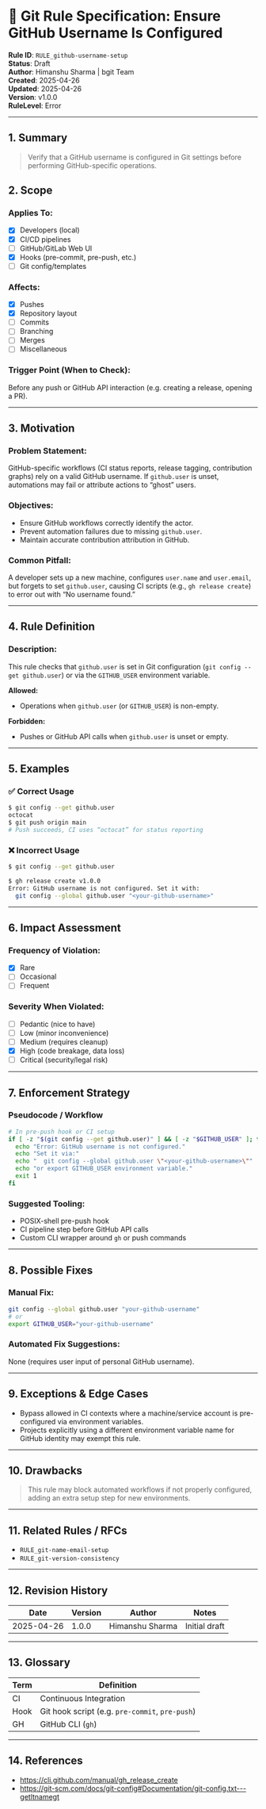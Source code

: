 
# 📘 Git Rule Specification: Ensure GitHub Username Is Configured

**Rule ID**: `RULE_github-username-setup`  
**Status**: Draft  
**Author**: Himanshu Sharma | bgit Team  
**Created**: 2025-04-26  
**Updated**: 2025-04-26  
**Version**: v1.0.0  
**RuleLevel**: Error

<!--  
RuleLevel determines how strictly the rule is enforced:

- `Skip`: The rule is not checked or enforced. Useful for opt-out rules.
- `Warning`: Violations produce a warning and optionally attempt auto-fix, but the operation continues.
- `Error`: Violations cause the operation to fail unless auto-fixed successfully.
-->

---

## 1. Summary

> Verify that a GitHub username is configured in Git settings before performing GitHub-specific operations.

## 2. Scope

### Applies To:
- [x] Developers (local)  
- [x] CI/CD pipelines  
- [ ] GitHub/GitLab Web UI  
- [x] Hooks (pre-commit, pre-push, etc.)  
- [ ] Git config/templates  

### Affects:
- [x] Pushes  
- [x] Repository layout  
- [ ] Commits  
- [ ] Branching  
- [ ] Merges  
- [ ] Miscellaneous  

### Trigger Point (When to Check):
Before any push or GitHub API interaction (e.g. creating a release, opening a PR).

---

## 3. Motivation

### Problem Statement:
GitHub-specific workflows (CI status reports, release tagging, contribution graphs) rely on a valid GitHub username. If `github.user` is unset, automations may fail or attribute actions to “ghost” users.

### Objectives:
- Ensure GitHub workflows correctly identify the actor.  
- Prevent automation failures due to missing `github.user`.  
- Maintain accurate contribution attribution in GitHub.

### Common Pitfall:
A developer sets up a new machine, configures `user.name` and `user.email`, but forgets to set `github.user`, causing CI scripts (e.g., `gh release create`) to error out with “No username found.”

---

## 4. Rule Definition

### Description:
This rule checks that `github.user` is set in Git configuration (`git config --get github.user`) or via the `GITHUB_USER` environment variable.

**Allowed:**  
- Operations when `github.user` (or `GITHUB_USER`) is non-empty.

**Forbidden:**  
- Pushes or GitHub API calls when `github.user` is unset or empty.

---

## 5. Examples

### ✅ Correct Usage
```bash
$ git config --get github.user
octocat
$ git push origin main
# Push succeeds, CI uses “octocat” for status reporting
```

### ❌ Incorrect Usage
```bash
$ git config --get github.user

$ gh release create v1.0.0
Error: GitHub username is not configured. Set it with:
  git config --global github.user "<your-github-username>"
```

---

## 6. Impact Assessment

### Frequency of Violation:
- [x] Rare  
- [ ] Occasional  
- [ ] Frequent  

### Severity When Violated:
- [ ] Pedantic (nice to have)  
- [ ] Low (minor inconvenience)  
- [ ] Medium (requires cleanup)  
- [x] High (code breakage, data loss)  
- [ ] Critical (security/legal risk)  

---

## 7. Enforcement Strategy

### Pseudocode / Workflow
```bash
# In pre-push hook or CI setup
if [ -z "$(git config --get github.user)" ] && [ -z "$GITHUB_USER" ]; then
  echo "Error: GitHub username is not configured."
  echo "Set it via:"
  echo "  git config --global github.user \"<your-github-username>\""
  echo "or export GITHUB_USER environment variable."
  exit 1
fi
```

### Suggested Tooling:
- POSIX-shell pre-push hook  
- CI pipeline step before GitHub API calls  
- Custom CLI wrapper around `gh` or push commands

---

## 8. Possible Fixes

### Manual Fix:
```bash
git config --global github.user "your-github-username"
# or
export GITHUB_USER="your-github-username"
```

### Automated Fix Suggestions:
None (requires user input of personal GitHub username).

---

## 9. Exceptions & Edge Cases

- Bypass allowed in CI contexts where a machine/service account is pre-configured via environment variables.  
- Projects explicitly using a different environment variable name for GitHub identity may exempt this rule.

---

## 10. Drawbacks

> This rule may block automated workflows if not properly configured, adding an extra setup step for new environments.

---

## 11. Related Rules / RFCs

- `RULE_git-name-email-setup`  
- `RULE_git-version-consistency`

---

## 12. Revision History

| Date       | Version | Author           | Notes                        |
|------------|---------|------------------|------------------------------|
| 2025-04-26 | 1.0.0   | Himanshu Sharma  | Initial draft                |

---

## 13. Glossary

| Term | Definition                                      |
|------|-------------------------------------------------|
| CI   | Continuous Integration                          |
| Hook | Git hook script (e.g. `pre-commit`, `pre-push`) |
| GH   | GitHub CLI (`gh`)                               |

---

## 14. References

- https://cli.github.com/manual/gh_release_create  
- https://git-scm.com/docs/git-config#Documentation/git-config.txt---getltnamegt  
